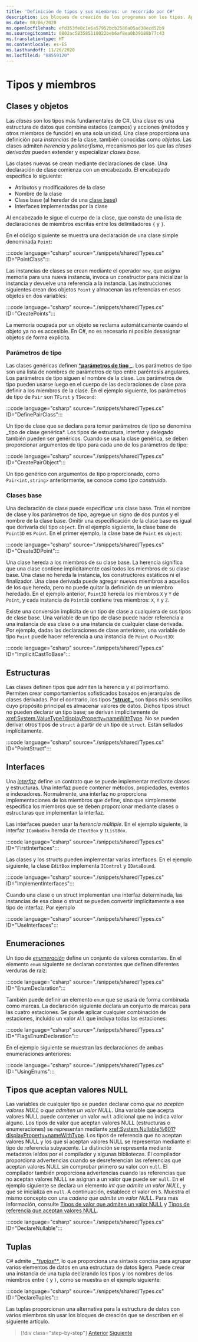 ```yaml
---
title: 'Definición de tipos y sus miembros: un recorrido por C#'
description: Los bloques de creación de los programas son los tipos. Aprenda a crear clases, estructuras, interfaces y mucho más en C#.
ms.date: 08/06/2020
ms.openlocfilehash: efd353fe8c1e6a57952bcb2586a05ad38ecd52b9
ms.sourcegitcommit: 0802ac583585110022beb6af8ea0b39188b77c43
ms.translationtype: HT
ms.contentlocale: es-ES
ms.lasthandoff: 11/26/2020
ms.locfileid: "88559120"
---
```

# <a name="types-and-members"></a>Tipos y miembros

## <a name="classes-and-objects"></a>Clases y objetos

Las *clases* son los tipos más fundamentales de C#. Una clase es una estructura de datos que combina estados (campos) y acciones (métodos y otros miembros de función) en una sola unidad. Una clase proporciona una definición para *instancias* de la clase, también conocidas como *objetos*. Las clases admiten *herencia* y *polimorfismo*, mecanismos por los que las *clases derivadas* pueden extender y especializar *clases base*.

Las clases nuevas se crean mediante declaraciones de clase. Una declaración de clase comienza con un encabezado. El encabezado especifica lo siguiente:

- Atributos y modificadores de la clase
- Nombre de la clase
- Clase base (al heredar de una [clase base](#base-classes))
- Interfaces implementadas por la clase

Al encabezado le sigue el cuerpo de la clase, que consta de una lista de declaraciones de miembros escritas entre los delimitadores `{` y `}`.

En el código siguiente se muestra una declaración de una clase simple denominada `Point`:

:::code language="csharp" source="./snippets/shared/Types.cs" ID="PointClass":::

Las instancias de clases se crean mediante el operador `new`, que asigna memoria para una nueva instancia, invoca un constructor para inicializar la instancia y devuelve una referencia a la instancia. Las instrucciones siguientes crean dos objetos `Point` y almacenan las referencias en esos objetos en dos variables:

:::code language="csharp" source="./snippets/shared/Types.cs" ID="CreatePoints":::

La memoria ocupada por un objeto se reclama automáticamente cuando el objeto ya no es accesible. En C#, no es necesario ni posible desasignar objetos de forma explícita.

### <a name="type-parameters"></a>Parámetros de tipo

Las clases genéricas definen [***parámetros de tipo** _](../programming-guide/generics/index.md). Los parámetros de tipo son una lista de nombres de parámetros de tipo entre paréntesis angulares. Los parámetros de tipo siguen el nombre de la clase. Los parámetros de tipo pueden usarse luego en el cuerpo de las declaraciones de clase para definir a los miembros de la clase. En el ejemplo siguiente, los parámetros de tipo de `Pair` son `TFirst` y `TSecond`:

:::code language="csharp" source="./snippets/shared/Types.cs" ID="DefinePairClass":::

Un tipo de clase que se declara para tomar parámetros de tipo se denomina _tipo de clase genérica*. Los tipos de estructura, interfaz y delegado también pueden ser genéricos.
Cuando se usa la clase genérica, se deben proporcionar argumentos de tipo para cada uno de los parámetros de tipo:

:::code language="csharp" source="./snippets/shared/Types.cs" ID="CreatePairObject":::

Un tipo genérico con argumentos de tipo proporcionado, como `Pair<int,string>` anteriormente, se conoce como *tipo construido*.

### <a name="base-classes"></a>Clases base

Una declaración de clase puede especificar una clase base. Tras el nombre de clase y los parámetros de tipo, agregue un signo de dos puntos y el nombre de la clase base. Omitir una especificación de la clase base es igual que derivarla del tipo `object`. En el ejemplo siguiente, la clase base de `Point3D` es `Point`. En el primer ejemplo, la clase base de `Point` es `object`:

:::code language="csharp" source="./snippets/shared/Types.cs" ID="Create3DPoint":::

Una clase hereda a los miembros de su clase base. La herencia significa que una clase contiene implícitamente casi todos los miembros de su clase base. Una clase no hereda la instancia, los constructores estáticos ni el finalizador. Una clase derivada puede agregar nuevos miembros a aquellos de los que hereda, pero no puede quitar la definición de un miembro heredado. En el ejemplo anterior, `Point3D` hereda los miembros `X` y `Y` de `Point`, y cada instancia de `Point3D` contiene tres miembros: `X`, `Y` y `Z`.

Existe una conversión implícita de un tipo de clase a cualquiera de sus tipos de clase base. Una variable de un tipo de clase puede hacer referencia a una instancia de esa clase o a una instancia de cualquier clase derivada. Por ejemplo, dadas las declaraciones de clase anteriores, una variable de tipo `Point` puede hacer referencia a una instancia de `Point` o `Point3D`:

:::code language="csharp" source="./snippets/shared/Types.cs" ID="ImplicitCastToBase":::

## <a name="structs"></a>Estructuras

Las clases definen tipos que admiten la herencia y el polimorfismo. Permiten crear comportamientos sofisticados basados en jerarquías de clases derivadas. Por el contrario, los tipos [***struct** _](../language-reference/builtin-types/struct.md) son tipos más sencillos cuyo propósito principal es almacenar valores de datos. Dichos tipos struct no pueden declarar un tipo base; se derivan implícitamente de <xref:System.ValueType?displayProperty=nameWithType>. No se pueden derivar otros tipos de `struct` a partir de un tipo de `struct`. Están sellados implícitamente.

:::code language="csharp" source="./snippets/shared/Types.cs" ID="PointStruct":::

## <a name="interfaces"></a>Interfaces

Una [_*_interfaz_*_](../programming-guide/interfaces/index.md) define un contrato que se puede implementar mediante clases y estructuras. Una interfaz puede contener métodos, propiedades, eventos e indexadores. Normalmente, una interfaz no proporciona implementaciones de los miembros que define, sino que simplemente especifica los miembros que se deben proporcionar mediante clases o estructuras que implementan la interfaz.

Las interfaces pueden usar la _*_herencia múltiple_*_. En el ejemplo siguiente, la interfaz `IComboBox` hereda de `ITextBox` y `IListBox`.

:::code language="csharp" source="./snippets/shared/Types.cs" ID="FirstInterfaces":::

Las clases y los structs pueden implementar varias interfaces. En el ejemplo siguiente, la clase `EditBox` implementa `IControl` y `IDataBound`.

:::code language="csharp" source="./snippets/shared/Types.cs" ID="ImplementInterfaces":::

Cuando una clase o un struct implementan una interfaz determinada, las instancias de esa clase o struct se pueden convertir implícitamente a ese tipo de interfaz. Por ejemplo

:::code language="csharp" source="./snippets/shared/Types.cs" ID="UseInterfaces":::

## <a name="enums"></a>Enumeraciones

Un tipo de [_*_enumeración_*_](../language-reference/builtin-types/enum.md) define un conjunto de valores constantes. En el elemento `enum` siguiente se declaran constantes que definen diferentes verduras de raíz:

:::code language="csharp" source="./snippets/shared/Types.cs" ID="EnumDeclaration":::

También puede definir un elemento `enum` que se usará de forma combinada como marcas. La declaración siguiente declara un conjunto de marcas para las cuatro estaciones. Se puede aplicar cualquier combinación de estaciones, incluido un valor `All` que incluya todas las estaciones:

:::code language="csharp" source="./snippets/shared/Types.cs" ID="FlagsEnumDeclaration":::

En el ejemplo siguiente se muestran las declaraciones de ambas enumeraciones anteriores:

:::code language="csharp" source="./snippets/shared/Types.cs" ID="UsingEnums":::

## <a name="nullable-types"></a>Tipos que aceptan valores NULL

Las variables de cualquier tipo se pueden declarar como _*_que no aceptan valores NULL_*_ o _*_que admiten un valor NULL_*_. Una variable que acepta valores NULL puede contener un valor `null` adicional que no indica valor alguno. Los tipos de valor que aceptan valores NULL (estructuras o enumeraciones) se representan mediante <xref:System.Nullable%601?displayProperty=nameWithType>. Los tipos de referencia que no aceptan valores NULL y los que sí aceptan valores NULL se representan mediante el tipo de referencia subyacente. La distinción se representa mediante metadatos leídos por el compilador y algunas bibliotecas. El compilador proporciona advertencias cuando se desreferencian las referencias que aceptan valores NULL sin comprobar primero su valor con `null`. El compilador también proporciona advertencias cuando las referencias que no aceptan valores NULL se asignan a un valor que puede ser `null`. En el ejemplo siguiente se declara un elemento _*_int que admite un valor NULL_*_, y que se inicializa en `null`. A continuación, establece el valor en `5`. Muestra el mismo concepto con una _*_cadena que admite un valor NULL_*_. Para más información, consulte [Tipos de valor que admiten un valor NULL](../language-reference/builtin-types/nullable-value-types.md) y [Tipos de referencia que aceptan valores NULL](../nullable-references.md).

:::code language="csharp" source="./snippets/shared/Types.cs" ID="DeclareNullable":::

## <a name="tuples"></a>Tuplas

C# admite [_ *_tuplas_**](../language-reference/builtin-types/value-tuples.md), lo que proporciona una sintaxis concisa para agrupar varios elementos de datos en una estructura de datos ligera. Puede crear una instancia de una tupla declarando los tipos y los nombres de los miembros entre `(` y `)`, como se muestra en el ejemplo siguiente:

:::code language="csharp" source="./snippets/shared/Types.cs" ID="DeclareTuples":::

Las tuplas proporcionan una alternativa para la estructura de datos con varios miembros sin usar los bloques de creación que se describen en el siguiente artículo.

>[!div class="step-by-step"]
>[Anterior](index.md)
>[Siguiente](program-building-blocks.md)
